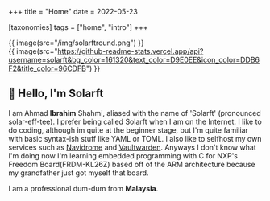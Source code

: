 +++
title = "Home"
date = 2022-05-23

[taxonomies]
tags = ["home", "intro"]
+++

{{ image(src="/img/solarftround.png") }}  
{{ image(src="https://github-readme-stats.vercel.app/api?username=solarft&bg_color=161320&text_color=D9E0EE&icon_color=DDB6F2&title_color=96CDFB") }}

##  Hello, I'm Solarft  

I am Ahmad **Ibrahim** Shahmi, aliased with the name of 'Solarft' (pronounced solar-eff-tee). I prefer being called Solarft when I am on the Internet. I like to do coding, although im quite at the beginner stage, but I'm quite familiar with basic syntax-ish stuff like YAML or TOML. I also like to selfhost my own services such as [Navidrome](https://www.navidrome.org/) and [Vaultwarden](https://github.com/dani-garcia/vaultwarden). Anyways I don't know what I'm doing now I'm learning embedded programming with C for NXP's Freedom Board(FRDM-KL26Z) based off of the ARM architecture because my grandfather just got myself that board.

I am a professional dum-dum from **Malaysia**.
